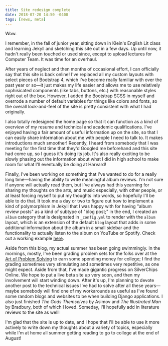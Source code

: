 ```yaml
---
title: Site redesign complete
date: 2018-07-20 14:50 -0400
tags: [news, meta]
---
```


Wow.

I remember, in the fall of junior year, sitting down in Klein's English Lit
class and learning Jekyll and sketching this site out in a few days. Up until now, it hadn't
really been touched or used since, except to upload lectures for Computer Team. It
was time for an overhaul.

After years of neglect and then months of occasional effort, I can officially
say that this site is back online! I've replaced all my custom layouts with
select pieces of Bootstrap 4, which I've become really familiar with over the
past year or so&mdash;it just makes my life easier and allows me to use
relatively sophisicated components (like tabs, buttons, etc.) with reasonable
styles right out of the box. However, I added the Bootstrap SCSS in myself and
overrode a number of default variables for things like colors and fonts, so the
overall look-and-feel of the site is pretty consistent with what I had originally.

I also totally redesigned the home page so that it can function as a kind of
overview of my resume and technical and academic qualifications. I've enjoyed
having a fair amount of useful information up on the site, so that I can easily share
information about me with people I need to talk to. It makes introductions much smoother!
Recently, I heard from somebody that I was meeting for the first time that
they'd Googled me beforehand and this site had come up, so I guess it's doing its
job. It's also really exciting to be slowly phasing out the information
about what I did in high school to make room for what I'll eventually be doing
at Harvard!

Finally, I've been working on something that I've wanted to do for a really long
time&mdash;having the ability to write meaningful album reviews. I'm not sure
if anyone will actually read them, but I've always had this yearning for sharing
my thoughts on the arts, and music especially, with other people, or at least
forcing myself to put my thoughts into words, so hopefully I'll be able to do that.
It took me a day or two to figure out how to implement a kind of polymorphism
in Jekyll that I was happy with for having "album review posts" as a kind of
subtype of "blog post;" in the end, I created an `album` category that
is designated in `_config.yml` to render with the `album` layout, which is an
extension of the default `blog` layout that adds in some additional
information about the album in a small sidebar and the functionality to actually
listen to the album on YouTube or Spotify. Check out a working example
<a href="/albums/2018/07/20/discovery.html">here</a>.

Aside from this blog, my actual summer has been going swimmingly. In the mornings, mostly, I've been
grading problem sets for the folks over at the <a href="http://aops.com">
Art of Problem Solving</a> to earn some spending money for college; I find the grading
sometimes very stimulating and sometimes very repetitive, as one might expect.
Aside from that, I've made gigantic progress on SilverChips Online. We hope
to put a live beta site up very soon, and then my involvement will start winding
down. After it's up, I'm planning to devote another post to the technical issues
I've had to solve after all these years&mdash;maybe somebody will find one of my
workarounds as useful as I've found some random blogs and websites to be when
building Django applications. I also just finished *The Gods Themselves* by Asimov
and *The Illustrated Man* by Bradbury, both of which I loved. Someday, I'll hopefully
add in literature reviews to the site as well!

I'm glad that the site is up to date, and I hope that I'll be able to use it more actively to write down my
thoughts about a variety of topics, especially while I'm at home all summer
getting reading to go to college at the end of August!
